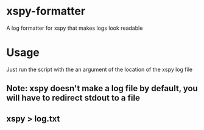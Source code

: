 # xspy-formatter
 A log formatter for xspy that makes logs look readable

# Usage
 Just run the script with the an argument of the location of the xspy log file
 ## Note: xspy doesn't make a log file by default, you will have to redirect stdout to a file
 ## xspy > log.txt
